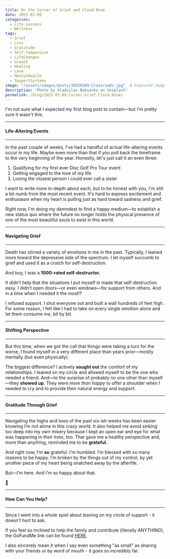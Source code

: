```yaml
---
title: On the Corner of Grief and Cloud Nine
date: 2025-02-09
categories:
  - Life Lessons
  - Wellness
tags:
  - Grief
  - Loss
  - Gratitude
  - Self-Compassion
  - LifeChanges
  - Growth
  - Healing
  - Love
  - MentalHealth
  - SupportSystems
image: "/assets/images/posts/20250209-Crossroads.jpg"  # Featured image for blog listing
description: "Photo by Vladislav Babienko on Unsplash"
permalink: /blog/2025-02-09-Corner-Grief-Cloud-Nine/
---
```


I'm not sure what I expected my first blog post to contain—but I'm pretty sure it wasn't this.

---

#### Life-Altering Events
---
In the past couple of weeks, I've had a handful of actual life-altering events occur in my life. Maybe even more than that if you pull back the timeframe to the very beginning of the year. Honestly, let's just call it an even three:

1. Qualifying for my first ever Disc Golf Pro Tour event
2. Getting engaged to the love of my life
3. Losing the closest person I could ever call a sister

I want to write more in-depth about each, but to be honest with you, I'm still a bit numb from the most recent event. It's hard to express excitement and enthusiasm when my heart is pulling just as hard toward sadness and grief.

Right now, I'm doing my damndest to find a happy medium—to establish a new status quo where the future no longer holds the physical presence of one of the most beautiful souls to exist in this world.

---

#### Navigating Grief
---

Death has stirred a variety of emotions in me in the past. Typically, I leaned more toward the depressive side of the spectrum. I let myself succumb to grief and used it as a crutch for self-destruction.

And boy, I was a **1000-rated self-destructor.**

It didn’t help that the situations I put myself in made that self-destruction easy. I didn’t open doors—or even windows—for support from others. And in a time when I needed it the most!?

I refused support. I shut everyone out and built a wall hundreds of feet high. For some reason, I felt like I had to take on every single emotion alone and let them consume me, bit by bit.

---

#### Shifting Perspective
---

But this time, when we got the call that things were taking a turn for the worse, I found myself in a very different place than years prior—mostly mentally (but even physically).

The biggest difference? I actively **sought out** the comfort of my relationships. I leaned on my circle and allowed myself to be the one who needed a friend. And—to the surprise of probably no one other than myself—they **showed up**. They were _more than happy_ to offer a shoulder when I needed to cry and to provide their natural energy and support.

---

#### Gratitude Through Grief
---

Navigating the highs and lows of the past six-ish weeks has been easier knowing I’m not alone in this crazy world. It also helped me avoid sinking too deep into my own misery because I kept an open ear and eye for what was happening in _their_ lives, too. That gave me a healthy perspective and, more than anything, reminded me to be **grateful.**

And right now, I’m **so** grateful. I’m humbled. I’m blessed with so many reasons to be happy. I’m broken by the things out of my control, by yet another piece of my heart being snatched away by the afterlife.

But—I’m here. And I’m so happy about that.

🖤

---

#### How Can You Help?
---

Since I went into a whole spiel about leaning on my circle of support - it doesn't hurt to ask.

If you feel so inclined to help the family and contribute (literally ANYTHING), the GoFundMe link can be found [HERE](https://www.gofundme.com/manage/in-honor-of-erica-renee-gonzales).

I also sincerely mean it when I say even something "as small" as sharing with your friends or by word of mouth - it goes so incredibly far.